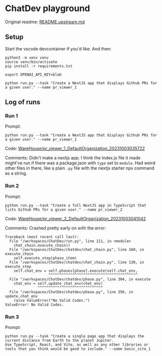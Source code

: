 # ChatDev playground

Original readme: [README.upstream.md](./README.upstream.md)

## Setup

Start the vscode devcontainer if you'd like. And then:

```
python3 -m venv venv
source venv/bin/activate
pip install -r requirements.txt

export OPENAI_API_KEY=blah

python run.py --task "Create a NextJS app that displays Github PRs for a given user." --name pr_viewer_1
```

## Log of runs

### Run 1

Prompt:

```
python run.py --task "Create a NextJS app that displays Github PRs for a given user." --name pr_viewer_1
```

Code: [WareHouse/pr_viewer_1_DefaultOrganization_20231003035722](./WareHouse/pr_viewer_1_DefaultOrganization_20231003035722/)

Comments: Didn't make a nextjs app. I think the index.js file it made might've run if there was a package.json with `type` set to `module`. Had weird other files in there, like a plain `.py` file with the nextjs starter npx command as a string.

### Run 2

Prompt:

```
python run.py --task "Create a full NextJS app in TypeScript that lists Github PRs for a given user." --name pr_viewer_2
```

Code: [WareHouse/pr_viewer_2_DefaultOrganization_20231003041042](./WareHouse/pr_viewer_2_DefaultOrganization_20231003041042/)

Comments: Crashed pretty early on with the error:

```
Traceback (most recent call last):
  File "/workspaces/ChatDev/run.py", line 111, in <module>
    chat_chain.execute_chain()
  File "/workspaces/ChatDev/chatdev/chat_chain.py", line 160, in execute_chain
    self.execute_step(phase_item)
  File "/workspaces/ChatDev/chatdev/chat_chain.py", line 130, in execute_step
    self.chat_env = self.phases[phase].execute(self.chat_env,
                    ^^^^^^^^^^^^^^^^^^^^^^^^^^^^^^^^^^^^^^^^^
  File "/workspaces/ChatDev/chatdev/phase.py", line 304, in execute
    chat_env = self.update_chat_env(chat_env)
               ^^^^^^^^^^^^^^^^^^^^^^^^^^^^^^
  File "/workspaces/ChatDev/chatdev/phase.py", line 356, in update_chat_env
    raise ValueError("No Valid Codes.")
ValueError: No Valid Codes.
```

### Run 3

Prompt:

```
python run.py --task "Create a single page app that displays the current distance from Earth to the planet Jupiter. 
Use TypeScript, React, and Vite, as well as any other libraries or tools that you think would be good to include." --name basic_site_1
```


